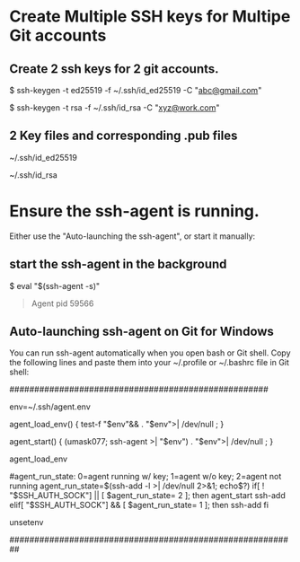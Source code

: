 # Create Multiple SSH keys for Multipe Git accounts 

## Create 2 ssh keys for 2 git accounts. 
$ ssh-keygen -t ed25519 -f ~/.ssh/id_ed25519 -C "abc@gmail.com"

$ ssh-keygen -t rsa -f ~/.ssh/id_rsa -C "xyz@work.com"

## 2 Key files and corresponding .pub files 
~/.ssh/id_ed25519 

~/.ssh/id_rsa   

# Ensure the ssh-agent is running. 
Either use the "Auto-launching the ssh-agent", or start it manually:

## start the ssh-agent in the background
$ eval "$(ssh-agent -s)"
> Agent pid 59566

## Auto-launching ssh-agent on Git for Windows
You can run ssh-agent automatically when you open bash or Git shell. Copy the following lines and paste them into your ~/.profile or ~/.bashrc file in Git shell:

####################################################

env=~/.ssh/agent.env

agent_load_env() { test-f "$env"&& . "$env">| /dev/null ; }

agent_start() {
    (umask077; ssh-agent >| "$env")
    . "$env">| /dev/null ; }

agent_load_env

#agent_run_state: 0=agent running w/ key; 1=agent w/o key; 2=agent not running
agent_run_state=$(ssh-add -l >| /dev/null 2>&1; echo$?)
if[ ! "$SSH_AUTH_SOCK"] || [ $agent_run_state= 2 ]; then
    agent_start
    ssh-add
elif[ "$SSH_AUTH_SOCK"] && [ $agent_run_state= 1 ]; then
    ssh-add
fi

unsetenv

##########################################################
